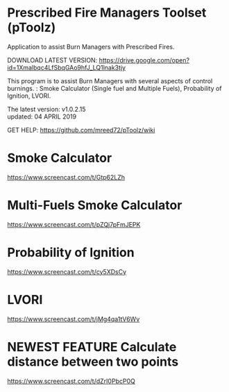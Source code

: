 # Prescribed Fire Managers Toolset (pToolz)
Application to assist Burn Managers with Prescribed Fires.

DOWNLOAD LATEST VERSION: https://drive.google.com/open?id=1Xmalbqc4LfSbqGAo9hfJ_LQ1lnak3tjy

This program is to assist Burn Managers with several aspects of control burnings.  :  Smoke Calculator (Single fuel and Multiple Fuels), Probability of Ignition, LVORI.

The latest version:  v1.0.2.15<br>
updated: 04 APRIL 2019

GET HELP: https://github.com/mreed72/pToolz/wiki


# Smoke Calculator
https://www.screencast.com/t/Gtp62LZh

# Multi-Fuels Smoke Calculator
https://www.screencast.com/t/pZQj7pFmJEPK

# Probability of Ignition
https://www.screencast.com/t/cy5XDsCy

# LVORI
https://www.screencast.com/t/jMg4qa1tV6Wv

# **NEWEST FEATURE**  Calculate distance between two points
https://www.screencast.com/t/dZrI0PbcP0Q
